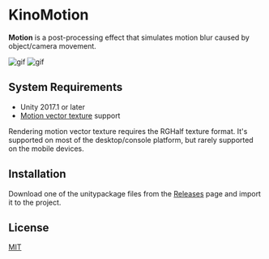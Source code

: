 KinoMotion
==========

**Motion** is a post-processing effect that simulates motion blur caused by
object/camera movement.

![gif](https://i.imgur.com/UkJvWnc.gif)
![gif](https://i.imgur.com/tJioLuY.gif)

System Requirements
-------------------

- Unity 2017.1 or later
- [Motion vector texture] support

Rendering motion vector texture requires the RGHalf texture format. It's
supported on most of the desktop/console platform, but rarely supported on the
mobile devices.

[Motion vector texture]: http://docs.unity3d.com/540/Documentation/ScriptReference/DepthTextureMode.MotionVectors.html

Installation
------------

Download one of the unitypackage files from the [Releases] page and import it
to the project.

[Releases]: https://github.com/keijiro/KinoMotion/releases

License
-------

[MIT](LICENSE.txt)
